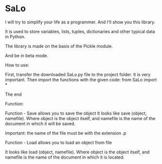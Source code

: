 # SaLo
I will try to simplify your life as a programmer.
And I'll show you this library.

It is used to store variables, lists, tuples, dictionaries and other typical data in Python.

The library is made on the basis of the Pickle module.

And be in beta mode.


How to use:

First, transfer the downloaded SaLo.py file to the project folder. It is very important.
Then import the functions with the given code:
from SaLo import *

The end

Function:

Function - Save allows you to save the object
It looks like save (object, namefile). 
Where object is the object itself, and namefile is the name of the document in which it will be saved.

Important: the name of the file must be with the extension .p

Function - Load allows you to load an object
from file

It looks like load (object, namefile). 
Where object is the object itself, and namefile is the name of the document in which it is located.


